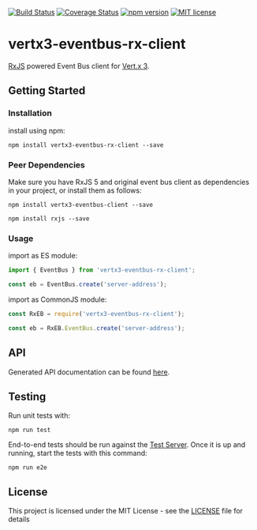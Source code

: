 [![Build Status](https://travis-ci.org/hcsalis/vertx3-eventbus-rx-client.svg?branch=master)](https://travis-ci.org/hcsalis/vertx3-eventbus-rx-client)
[![Coverage Status](https://coveralls.io/repos/github/hcsalis/vertx3-eventbus-rx-client/badge.svg?branch=master)](https://coveralls.io/github/hcsalis/vertx3-eventbus-rx-client?branch=master)
[![npm version](https://badge.fury.io/js/vertx3-eventbus-rx-client.svg)](https://badge.fury.io/js/vertx3-eventbus-rx-client)
[![MIT license](http://img.shields.io/badge/license-MIT-brightgreen.svg)](http://opensource.org/licenses/MIT)

# vertx3-eventbus-rx-client

[RxJS](http://reactivex.io/rxjs/) powered Event Bus client for [Vert.x 3](http://vertx.io/).

## Getting Started

### Installation

install using npm:
```
npm install vertx3-eventbus-rx-client --save
```

### Peer Dependencies

Make sure you have RxJS 5 and original event bus client as dependencies in your project, or install them as follows:
```
npm install vertx3-eventbus-client --save
```
```
npm install rxjs --save
```

### Usage

import as ES module:
```javascript
import { EventBus } from 'vertx3-eventbus-rx-client';

const eb = EventBus.create('server-address');
```

import as CommonJS module:
```javascript
const RxEB = require('vertx3-eventbus-rx-client');

const eb = RxEB.EventBus.create('server-address');
```

## API

Generated API documentation can be found [here](http://hcsalis.github.io/vertx3-eventbus-rx-client).

## Testing

Run unit tests with:
```
npm run test
```
End-to-end tests should be run against the [Test Server](https://github.com/hcsalis/vertx3-eventbus-rx-client-test-server). Once it is up and running, start the tests with this command:
```
npm run e2e
```
## License

This project is licensed under the MIT License - see the [LICENSE](LICENSE) file for details
